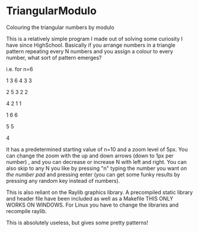 # TriangularModulo
Colouring the triangular numbers by modulo

This is a relatively simple program I made out of solving some curiosity I have since HighSchool. Basically if you arrange numbers in a triangle pattern repeating every N numbers and you assign a colour to every number, what sort of pattern emerges? 

i.e. for n=6

1 3 6 4 3 3

2 5 3 2 2

4 2 1 1

1 6 6

5 5

4

It has a predetermined starting value of n=10 and a zoom level of 5px. You can change the zoom with the up and down arrows (down to 1px per number) , and you can decrease or increase N with left and right. You can also skip to any N you like by pressing "n" typing the number you want *on the number pad* and pressing enter (you can get some funky results by pressing any random key instead of numbers). 

This is also reliant on the Raylib graphics library. A precompiled static library and header file have been included as well as a Makefile THIS ONLY WORKS ON WINDOWS. For Linux you have to change the libraries and recompile raylib.


This is absolutely useless, but gives some pretty patterns!
